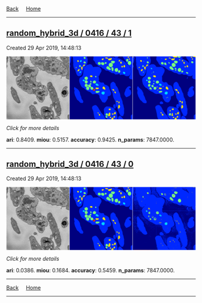 
[Back](..)&nbsp;&nbsp;&nbsp;&nbsp;&nbsp;[Home](https://leapmanlab.github.io/snapshots)

---

<div class="summary"><a href="1"><h2>random_hybrid_3d / 0416 / 43 / 1</h2></a><p>Created 29 Apr 2019, 14:48:13
</p><a href="1"><img src="1/media/summary.png" align="center"></a><p>
<i>Click for more details</i>
</p></div>

**ari**: 0.8409. **miou**: 0.5157. **accuracy**: 0.9425. **n_params**: 7847.0000. 

---

<div class="summary"><a href="0"><h2>random_hybrid_3d / 0416 / 43 / 0</h2></a><p>Created 29 Apr 2019, 14:48:13
</p><a href="0"><img src="0/media/summary.png" align="center"></a><p>
<i>Click for more details</i>
</p></div>

**ari**: 0.0386. **miou**: 0.1684. **accuracy**: 0.5459. **n_params**: 7847.0000. 

---

[Back](..)&nbsp;&nbsp;&nbsp;&nbsp;&nbsp;[Home](https://leapmanlab.github.io/snapshots)

---